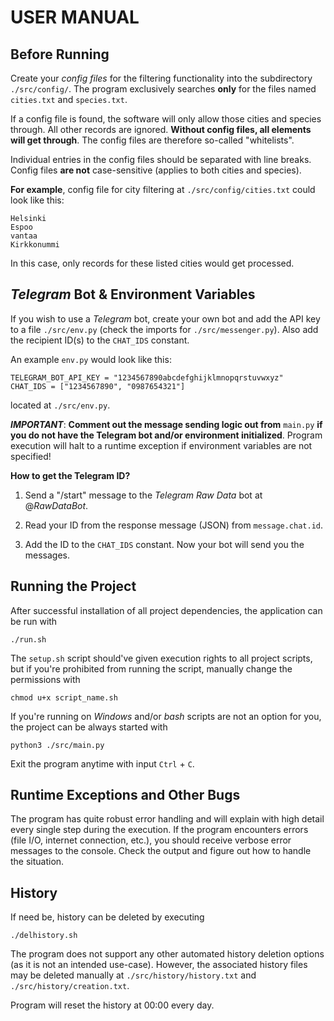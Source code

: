 # USER MANUAL

## Before Running

Create your _config files_ for the filtering functionality into the subdirectory `./src/config/`. The program exclusively searches **only** for the files named `cities.txt` and `species.txt`.

If a config file is found, the software will only allow those cities and species through. All other records are ignored. **Without config files, all elements will get through**. The config files are therefore so-called "whitelists".

Individual entries in the config files should be separated with line breaks. Config files **are not** case-sensitive (applies to both cities and species).

**For example**, config file for city filtering at `./src/config/cities.txt` could look like this:

```
Helsinki
Espoo
vantaa
Kirkkonummi
```

In this case, only records for these listed cities would get processed.

## _Telegram_ Bot & Environment Variables

If you wish to use a _Telegram_ bot, create your own bot and add the API key to a file `./src/env.py` (check the imports for `./src/messenger.py`). Also add the recipient ID(s) to the `CHAT_IDS` constant.

An example `env.py` would look like this:

```
TELEGRAM_BOT_API_KEY = "1234567890abcdefghijklmnopqrstuvwxyz"
CHAT_IDS = ["1234567890", "0987654321"]
```

located at `./src/env.py`.

**_IMPORTANT_**: **Comment out the message sending logic out from** `main.py` **if you do not have the Telegram bot and/or environment initialized**. Program execution will halt to a runtime exception if environment variables are not specified!

**How to get the Telegram ID?**

1. Send a "/start" message to the _Telegram Raw Data_ bot at @_RawDataBot_.

2. Read your ID from the response message (JSON) from `message.chat.id`.

3. Add the ID to the `CHAT_IDS` constant. Now your bot will send you the messages.

## Running the Project

After successful installation of all project dependencies, the application can be run with

```
./run.sh
```

The `setup.sh` script should've given execution rights to all project scripts, but if you're prohibited from running the script, manually change the permissions with

```
chmod u+x script_name.sh
```

If you're running on _Windows_ and/or _bash_ scripts are not an option for you, the project can be always started with

```
python3 ./src/main.py
```

Exit the program anytime with input `Ctrl` + `C`.

## Runtime Exceptions and Other Bugs

The program has quite robust error handling and will explain with high detail every single step during the execution. If the program encounters errors (file I/O, internet connection, etc.), you should receive verbose error messages to the console. Check the output and figure out how to handle the situation.

## History

If need be, history can be deleted by executing

```
./delhistory.sh
```

The program does not support any other automated history deletion options (as it is not an intended use-case). However, the associated history files may be deleted manually at `./src/history/history.txt` and `./src/history/creation.txt`.

Program will reset the history at 00:00 every day.
